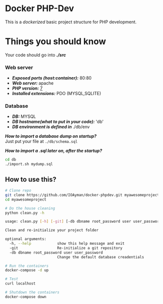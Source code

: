 # Docker PHP-Dev
This is a _dockerized_ basic project structure for PHP development.  

# Things you should know

Your code should go into ___./src___

### Web server
-  ___Exposed ports (host:container):___ 80:80
-  ___Web server:___ apache
-  ___PHP version:___ [7](https://hub.docker.com/r/ioayman/php/)
-  ___Installed extensions:___ PDO (MYSQL,SQLITE)

### Database
-  ___DB:___ MYSQL
-  ___DB hostname(what to put in your code):___  'db'
-  ___DB environment is defined in___ ./db/env

___How to import a database dump on startup?___  
Just put your file at `./db/schema.sql`

___How to import a .sql later on, after the startup?___
```bash
cd db
./import.sh mydump.sql
```



## How to use this?
```bash
# Clone repo
git clone https://github.com/IOAyman/docker-phpdev.git myawesomeproject
cd myawesomeproject

# Do the house cleaning
python clean.py -h

usage: clean.py [-h] [-git] [-db dbname root_password user user_password]

Clean and re-initialize your project folder

optional arguments:
  -h, --help            show this help message and exit
  -git                  Re-initialize a git repository
  -db dbname root_password user user_password
                        Change the default database creadentials

# Run the containers
docker-compose -d up

# Test
curl localhost

# Shutdown the containers
docker-compose down
```
